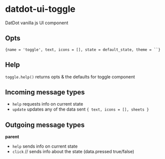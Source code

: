 # datdot-ui-toggle
DatDot vanilla js UI component

Opts
---

`{name = 'toggle', text, icons = [], state = default_state, theme = ``}`

Help
---
`toggle.help()` returns opts & the defaults for toggle component


Incoming message types
---

- `help` requests info on current state
- `update` updates any of the data sent `{ text, icons = [], sheets }`

Outgoing message types
---

**parent**
- `help` sends info on current state
- `click` // sends info about the state (data.pressed true/false)